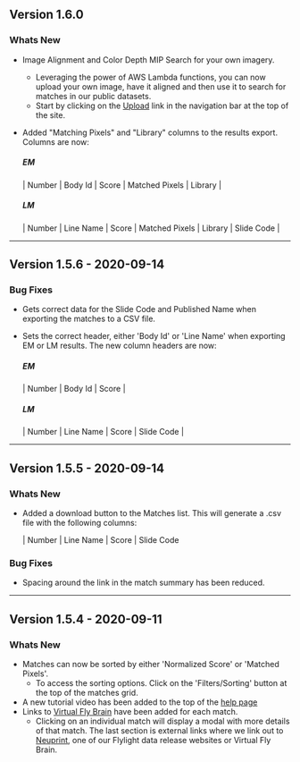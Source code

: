 ## Version 1.6.0

### Whats New
* Image Alignment and Color Depth MIP Search for your own imagery.
  - Leveraging the power of AWS Lambda functions, you can now upload your own image, have it aligned and then use it to search for matches in our public datasets.
  - Start by clicking on the [Upload](https://neuronbridge.janelia.org/upload) link in the navigation bar at the top of the site.
* Added "Matching Pixels" and "Library" columns to the results export. Columns are now:

  ##### EM

  | Number | Body Id | Score | Matched Pixels | Library |

  ##### LM

  | Number | Line Name | Score | Matched Pixels | Library | Slide Code |

---
## Version 1.5.6 - 2020-09-14

### Bug Fixes
* Gets correct data for the Slide Code and Published Name when exporting the matches to a CSV file.
* Sets the correct header, either 'Body Id' or 'Line Name' when exporting EM or LM results. The new column headers are now:

  ##### EM

  | Number | Body Id | Score |

  ##### LM

  | Number | Line Name | Score | Slide Code |

---
## Version 1.5.5 - 2020-09-14

### Whats New
* Added a download button to the Matches list. This will generate a .csv file with the following columns:

  | Number | Line Name | Score | Slide Code

### Bug Fixes
* Spacing around the link in the match summary has been reduced.

---
## Version 1.5.4 - 2020-09-11

### Whats New
* Matches can now be sorted by either 'Normalized Score' or 'Matched Pixels'.
  - To access the sorting options. Click on the 'Filters/Sorting' button at the top of the matches grid.
* A new tutorial video has been added to the top of the [help page](https://neuronbridge.janelia.org/help)
* Links to [Virtual Fly Brain](http://virtualflybrain.org) have been added for each match.
  - Clicking on an individual match will display a modal with more details of that match. The last section is external links where we link out to [Neuprint](https://neuprint.janelia.org/), one of our Flylight data release websites or Virtual Fly Brain.

